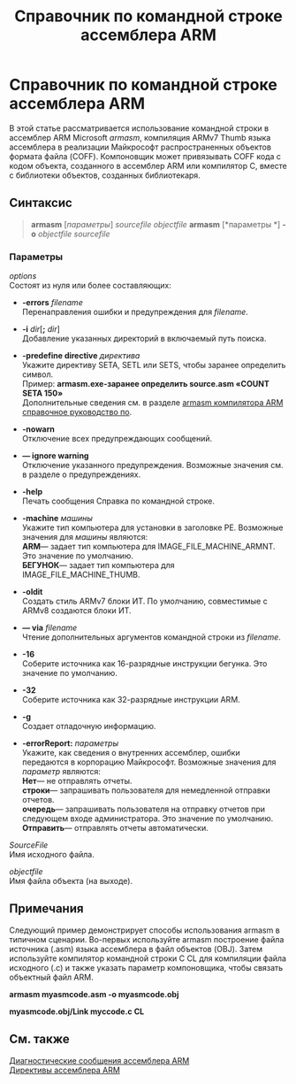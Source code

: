 ﻿---
title: Справочник по командной строке ассемблера ARM
ms.date: 08/30/2018
ms.assetid: f7b89478-1ab5-4995-8cde-a805f0462c45
ms.openlocfilehash: f49b59a81fbe5f11c0f219d1e1fe83a4ee811c7a
ms.sourcegitcommit: 6052185696adca270bc9bdbec45a626dd89cdcdd
ms.translationtype: MT
ms.contentlocale: ru-RU
ms.lasthandoff: 10/31/2018
ms.locfileid: "50579246"
---
# <a name="arm-assembler-command-line-reference"></a>Справочник по командной строке ассемблера ARM

В этой статье рассматривается использование командной строки в ассемблер ARM Microsoft *armasm*, компиляция ARMv7 Thumb языка ассемблера в реализации Майкрософт распространенных объектов формата файла (COFF). Компоновщик может привязывать COFF кода с кодом объекта, созданного в ассемблер ARM или компилятор C, вместе с библиотеки объектов, созданных библиотекаря.

## <a name="syntax"></a>Синтаксис

> **armasm** [*параметры*] *sourcefile* *objectfile*
> **armasm** [*параметры *] **-o** *objectfile* *sourcefile*

### <a name="parameters"></a>Параметры

*options*<br/>
Состоят из нуля или более составляющих:

- **-errors** *filename*<br/>
   Перенаправления ошибки и предупреждения для *filename*.

- **-i** *dir*[**;** <em>dir</em>]<br/>
   Добавление указанных директорий в включаемый путь поиска.

- **-predefine directive** *директива*<br/>
   Укажите директиву SETA, SETL или SETS, чтобы заранее определить символ.<br/>
   Пример: **armasm.exe-заранее определить source.asm «COUNT SETA 150»**<br/>
   Дополнительные сведения см. в разделе [armasm компилятора ARM справочное руководство по](http://infocenter.arm.com/help/topic/com.arm.doc.dui0802b/index.html).

- **-nowarn**<br/>
   Отключение всех предупреждающих сообщений.

- **— ignore warning**<br/>
   Отключение указанного предупреждения. Возможные значения см. в разделе о предупреждениях.

- **-help**<br/>
   Печать сообщения Справка по командной строке.

- **-machine** *машины*<br/>
   Укажите тип компьютера для установки в заголовке PE.  Возможные значения для *машины* являются:<br/>
   **ARM**— задает тип компьютера для IMAGE_FILE_MACHINE_ARMNT. Это значение по умолчанию.<br/>
   **БЕГУНОК**— задает тип компьютера для IMAGE_FILE_MACHINE_THUMB.

- **-oldit**<br/>
   Создать стиль ARMv7 блоки ИТ.  По умолчанию, совместимые с ARMv8 создаются блоки ИТ.

- **— via** *filename*<br/>
   Чтение дополнительных аргументов командной строки из *filename*.

- **-16**<br/>
   Соберите источника как 16-разрядные инструкции бегунка.  Это значение по умолчанию.

- **-32**<br/>
   Соберите источника как 32-разрядные инструкции ARM.

- **-g**<br/>
   Создает отладочную информацию.

- **-errorReport:** *параметры*<br/>
   Укажите, как сведения о внутренних ассемблер, ошибки передаются в корпорацию Майкрософт.  Возможные значения для *параметр* являются:<br/>
   **Нет**— не отправлять отчеты.<br/>
   **строки**— запрашивать пользователя для немедленной отправки отчетов.<br/>
   **очередь**— запрашивать пользователя на отправку отчетов при следующем входе администратора. Это значение по умолчанию.<br/>
   **Отправить**— отправлять отчеты автоматически.

*SourceFile*<br/>
Имя исходного файла.

*objectfile*<br/>
Имя файла объекта (на выходе).

## <a name="remarks"></a>Примечания

Следующий пример демонстрирует способы использования armasm в типичном сценарии. Во-первых используйте armasm построение файла источника (.asm) языка ассемблера в файл объектов (OBJ). Затем используйте компилятор командной строки C CL для компиляции файла исходного (.c) и также указать параметр компоновщика, чтобы связать объектный файл ARM.

**armasm myasmcode.asm -o myasmcode.obj**

**myasmcode.obj/Link myccode.c CL**

## <a name="see-also"></a>См. также

[Диагностические сообщения ассемблера ARM](../../assembler/arm/arm-assembler-diagnostic-messages.md)<br/>
[Директивы ассемблера ARM](../../assembler/arm/arm-assembler-directives.md)<br/>
